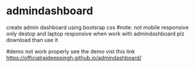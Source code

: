 # admindashboard
create admin dashboard using bootsrap css 
#note: not mobile responsive
only destop and laptop  responsive
when work with admindashboard plz download than use it

#demo not work properly
see the demo vist this link https://officialrajdeepsingh.github.io/admindashboard/
